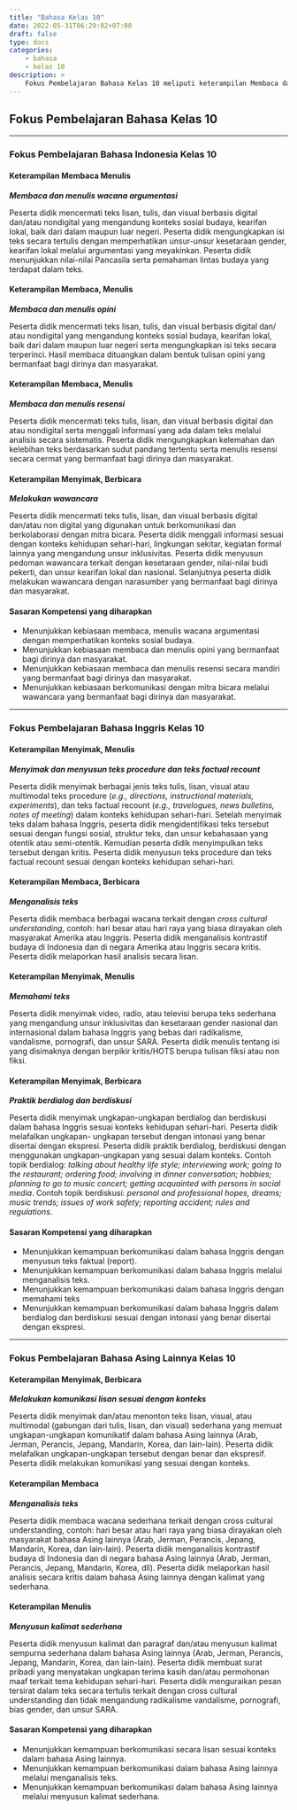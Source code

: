```yaml
---
title: "Bahasa Kelas 10"
date: 2022-05-31T06:29:02+07:00
draft: false
type: docs
categories:
    - bahasa
    - kelas 10
description: >
    Fokus Pembelajaran Bahasa Kelas 10 meliputi keterampilan Membaca dan menulis wacana argumentasi, Membaca dan menulis opini, Membaca dan menulis resensi dan Melakukan wawancara dalam Bahasa Indonesia. Keterampilan Menyimak dan menyusun teks procedure dan teks factual recount, Menganalisis teks, Memahami teks serta Praktik berdialog dan berdiskusi dalam Bahasa Inggris.
---
```

## Fokus Pembelajaran Bahasa Kelas 10
---
### Fokus Pembelajaran Bahasa Indonesia Kelas 10
#### Keterampilan Membaca Menulis
***Membaca dan menulis wacana argumentasi***

Peserta didik mencermati teks lisan, tulis, dan visual berbasis digital dan/atau nondigital yang mengandung konteks sosial budaya, kearifan lokal, baik dari dalam maupun luar negeri. Peserta didik mengungkapkan isi teks secara tertulis dengan memperhatikan unsur-unsur kesetaraan gender, kearifan lokal melalui argumentasi yang meyakinkan. Peserta didik menunjukkan nilai-nilai Pancasila serta pemahaman lintas budaya yang terdapat dalam teks.

#### Keterampilan Membaca, Menulis
***Membaca dan menulis opini***

Peserta didik mencermati teks lisan, tulis, dan visual berbasis digital dan/ atau nondigital yang mengandung konteks sosial budaya, kearifan lokal, baik dari dalam maupun luar negeri serta mengungkapkan isi teks secara terperinci. Hasil membaca dituangkan dalam bentuk tulisan opini yang bermanfaat bagi dirinya dan masyarakat.

#### Keterampilan Membaca, Menulis
***Membaca dan menulis resensi***

Peserta didik mencermati teks tulis, lisan, dan visual berbasis digital dan atau nondigital serta menggali informasi yang ada dalam teks melalui analisis secara sistematis. Peserta didik mengungkapkan kelemahan dan kelebihan teks berdasarkan sudut pandang tertentu serta menulis resensi secara cermat yang bermanfaat bagi dirinya dan masyarakat.

#### Keterampilan Menyimak, Berbicara
***Melakukan wawancara***

Peserta didik mencermati teks tulis, lisan, dan visual berbasis digital dan/atau non digital yang digunakan untuk berkomunikasi dan berkolaborasi dengan mitra bicara. Peserta didik menggali informasi sesuai dengan konteks kehidupan sehari-hari, lingkungan sekitar, kegiatan formal lainnya yang mengandung unsur inklusivitas. Peserta didik menyusun pedoman wawancara terkait dengan kesetaraan gender, nilai-nilai budi pekerti, dan unsur kearifan lokal dan nasional. Selanjutnya peserta didik melakukan wawancara dengan narasumber yang bermanfaat bagi dirinya dan masyarakat.

#### Sasaran Kompetensi yang diharapkan
 
- Menunjukkan kebiasaan membaca, menulis wacana argumentasi dengan memperhatikan konteks sosial budaya.
- Menunjukkan kebiasaan membaca dan menulis opini yang bermanfaat bagi dirinya dan masyarakat.
- Menunjukkan kebiasaan membaca dan menulis resensi secara mandiri yang bermanfaat bagi dirinya dan masyarakat.
- Menunjukkan kebiasaan berkomunikasi dengan mitra bicara melalui wawancara yang bermanfaat bagi dirinya dan masyarakat.

---
### Fokus Pembelajaran Bahasa Inggris Kelas 10
#### Keterampilan Menyimak, Menulis
***Menyimak dan menyusun teks procedure dan teks factual recount***

Peserta didik menyimak berbagai jenis teks tulis, lisan, visual atau multimodal teks procedure (*e.g., directions, instructional materials, experiments*), dan teks factual recount (*e.g., travelogues, news bulletins, notes of meeting*) dalam konteks kehidupan sehari-hari. Setelah menyimak teks dalam bahasa Inggris, peserta didik mengidentifikasi teks tersebut sesuai dengan fungsi sosial, struktur teks, dan unsur kebahasaan yang otentik atau semi-otentik. Kemudian peserta didik menyimpulkan teks tersebut dengan kritis. Peserta didik menyusun teks procedure dan teks factual recount sesuai dengan konteks kehidupan sehari-hari.

#### Keterampilan Membaca, Berbicara
***Menganalisis teks***

Peserta didik membaca berbagai wacana terkait dengan *cross cultural understanding*, contoh: hari besar atau hari raya yang biasa dirayakan oleh masyarakat Amerika atau Inggris. Peserta didik menganalisis kontrastif budaya di Indonesia dan di negara Amerika atau Inggris secara kritis. Peserta didik melaporkan hasil analisis secara lisan.

#### Keterampilan Menyimak, Menulis
***Memahami teks***

Peserta didik menyimak video, radio, atau televisi berupa teks sederhana yang mengandung unsur inklusivitas dan kesetaraan gender nasional dan internasional dalam bahasa Inggris yang bebas dari radikalisme, vandalisme, pornografi, dan unsur SARA. Peserta didik menulis tentang isi yang disimaknya dengan berpikir kritis/HOTS berupa tulisan fiksi atau non fiksi.

#### Keterampilan Menyimak, Berbicara
***Praktik berdialog dan berdiskusi***

Peserta didik menyimak ungkapan-ungkapan berdialog dan berdiskusi dalam bahasa Inggris sesuai konteks kehidupan sehari-hari. Peserta didik melafalkan ungkapan- ungkapan tersebut dengan intonasi yang benar disertai dengan ekspresi. Peserta didik praktik berdialog, berdiskusi dengan menggunakan ungkapan-ungkapan yang sesuai dalam konteks. Contoh topik berdialog: *talking about healthy life style; interviewing work; going to the restaurant; ordering food; involving in dinner conversation; hobbies; planning to go to music concert; getting acquainted with persons in social media*. Contoh topik berdiskusi: *personal and professional hopes, dreams; music trends; issues of work safety; reporting accident; rules and regulations*.
  
#### Sasaran Kompetensi yang diharapkan
- Menunjukkan kemampuan berkomunikasi dalam bahasa Inggris dengan menyusun teks faktual (report).
- Menunjukkan kemampuan berkomunikasi dalam bahasa Inggris melalui menganalisis teks.
- Menunjukkan kemampuan berkomunikasi dalam bahasa Inggris dengan memahami teks
- Menunjukkan kemampuan berkomunikasi dalam bahasa Inggris dalam berdialog dan berdiskusi sesuai dengan intonasi yang benar disertai dengan ekspresi.

---
### Fokus Pembelajaran Bahasa Asing Lainnya Kelas 10
#### Keterampilan Menyimak, Berbicara
***Melakukan komunikasi lisan sesuai dengan konteks***

Peserta didik menyimak dan/atau menonton teks lisan, visual, atau multimodal (gabungan dari tulis, lisan, dan visual) sederhana yang memuat ungkapan-ungkapan komunikatif dalam bahasa Asing lainnya (Arab, Jerman, Perancis, Jepang, Mandarin, Korea, dan lain-lain). Peserta didik melafalkan ungkapan-ungkapan tersebut dengan benar dan ekspresif. Peserta didik melakukan komunikasi yang sesuai dengan konteks.

#### Keterampilan Membaca
***Menganalisis teks***

Peserta didik membaca wacana sederhana terkait dengan cross cultural understanding, contoh: hari besar atau hari raya yang biasa dirayakan oleh masyarakat bahasa Asing lainnya (Arab, Jerman, Perancis, Jepang, Mandarin, Korea, dan lain-lain). Peserta didik menganalisis kontrastif budaya di Indonesia dan di negara bahasa Asing lainnya (Arab, Jerman, Perancis, Jepang, Mandarin, Korea, dll). Peserta didik melaporkan hasil analisis secara kritis dalam bahasa Asing lainnya dengan kalimat yang sederhana.

#### Keterampilan Menulis
***Menyusun kalimat sederhana***

Peserta didik menyusun kalimat dan paragraf dan/atau menyusun kalimat sempurna sederhana dalam bahasa Asing lainnya (Arab, Jerman, Perancis, Jepang, Mandarin, Korea, dan lain-lain). Peserta didik membuat surat pribadi yang menyatakan ungkapan terima kasih dan/atau permohonan maaf terkait tema kehidupan sehari-hari. Peserta didik menguraikan pesan tersirat dalam teks secara tertulis terkait dengan cross cultural understanding dan tidak mengandung radikalisme vandalisme, pornografi, bias gender, dan unsur SARA.

#### Sasaran Kompetensi yang diharapkan
- Menunjukkan kemampuan berkomunikasi secara lisan sesuai konteks dalam bahasa Asing lainnya.
- Menunjukkan kemampuan berkomunikasi dalam bahasa Asing lainnya melalui menganalisis teks.
- Menunjukkan kemampuan berkomunikasi dalam bahasa Asing lainnya melalui menyusun kalimat sederhana.